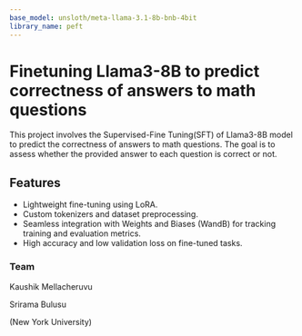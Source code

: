 ```yaml
---
base_model: unsloth/meta-llama-3.1-8b-bnb-4bit
library_name: peft
---
```


# Finetuning Llama3-8B to predict correctness of answers to math questions
This project involves the Supervised-Fine Tuning(SFT) of Llama3-8B model to predict the correctness of answers to math questions.
The goal is to assess whether the provided answer to each question is correct or not. 

## Features
- Lightweight fine-tuning using LoRA.  
- Custom tokenizers and dataset preprocessing.  
- Seamless integration with Weights and Biases (WandB) for tracking training and evaluation metrics.  
- High accuracy and low validation loss on fine-tuned tasks.

### Team
Kaushik Mellacheruvu

Srirama Bulusu

(New York University)